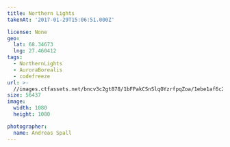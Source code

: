 ```yaml
---
title: Northern Lights
takenAt: '2017-01-29T15:06:51.000Z'

license: None
geo:
  lat: 68.34673
  lng: 27.460412
tags:
  - NorthernLights
  - AuroraBorealis
  - codefreeze
url: >-
  //images.ctfassets.net/bncv3c2gt878/1bFPakCSnSlqOYzrfpqZoa/1ebe1af6c274aa8d6ab04290f6751f47/northern-lights_32549389306_o
size: 56437
image:
  width: 1080
  height: 1080

photographer:
  name: Andreas Spall
---
```

